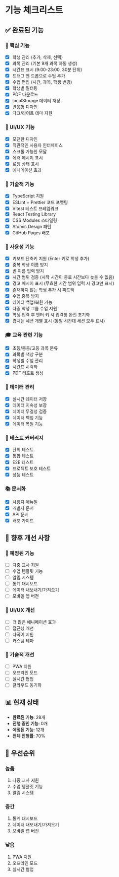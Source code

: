 # 기능 체크리스트

## ✅ 완료된 기능

### 🎯 핵심 기능

- [x] 학생 관리 (추가, 삭제, 선택)
- [x] 과목 관리 (기본 9개 과목 자동 생성)
- [x] 시간표 표시 (9:00-23:00, 30분 단위)
- [x] 드래그 앤 드롭으로 수업 추가
- [x] 수업 편집 (시간, 과목, 학생 변경)
- [x] 학생별 필터링
- [x] PDF 다운로드
- [x] localStorage 데이터 저장
- [x] 반응형 디자인
- [x] 다크/라이트 테마 지원

### 🎨 UI/UX 기능

- [x] 모던한 디자인
- [x] 직관적인 사용자 인터페이스
- [x] 스크롤 가능한 모달
- [x] 에러 메시지 표시
- [x] 로딩 상태 표시
- [x] 애니메이션 효과

### 🔧 기술적 기능

- [x] TypeScript 지원
- [x] ESLint + Prettier 코드 포맷팅
- [x] Vitest 테스트 프레임워크
- [x] React Testing Library
- [x] CSS Modules 스타일링
- [x] Atomic Design 패턴
- [x] GitHub Pages 배포

### 📱 사용성 기능

- [x] 키보드 단축키 지원 (Enter 키로 학생 추가)
- [x] 중복 학생 이름 방지
- [x] 빈 이름 입력 방지
- [x] 시간 범위 검증 (시작 시간이 종료 시간보다 늦을 수 없음)
- [x] 경고 메시지 표시 (무효한 시간 범위 입력 시 경고만 표시)
- [x] 존재하지 않는 학생 추가 시 피드백
- [x] 수업 중복 방지
- [x] 데이터 백업/복원 기능
- [x] 다중 학생 그룹 수업 지원
- [x] 학생 입력 후 엔터 키 시 입력창 완전 초기화
- [x] 겹치는 세션 개별 표시 (동일 시간대 세션 모두 표시)

### 🎓 교육 관련 기능

- [x] 초등/중등/고등 과목 분류
- [x] 과목별 색상 구분
- [x] 학생별 수업 관리
- [x] 시간표 시각화
- [x] PDF 리포트 생성

### 🔄 데이터 관리

- [x] 실시간 데이터 저장
- [x] 데이터 지속성 보장
- [x] 데이터 무결성 검증
- [x] 데이터 백업 기능
- [x] 데이터 복원 기능

### 🧪 테스트 커버리지

- [x] 단위 테스트
- [x] 통합 테스트
- [x] E2E 테스트
- [x] 프로젝트 보호 테스트
- [x] 성능 테스트

### 📚 문서화

- [x] 사용자 매뉴얼
- [x] 개발자 문서
- [x] API 문서
- [x] 배포 가이드

## 🚀 향후 개선 사항

### 🔮 예정된 기능

- [ ] 다중 교사 지원
- [ ] 수업 템플릿 기능
- [ ] 알림 시스템
- [ ] 통계 대시보드
- [ ] 데이터 내보내기/가져오기
- [ ] 모바일 앱 버전

### 🎨 UI/UX 개선

- [ ] 더 많은 애니메이션 효과
- [ ] 접근성 개선
- [ ] 다국어 지원
- [ ] 커스텀 테마

### 🔧 기술적 개선

- [ ] PWA 지원
- [ ] 오프라인 모드
- [ ] 실시간 협업
- [ ] 클라우드 동기화

## 📊 현재 상태

- **완료된 기능**: 28개
- **진행 중인 기능**: 0개
- **예정된 기능**: 12개
- **전체 진행률**: 70%

## 🎯 우선순위

### 높음

1. 다중 교사 지원
2. 수업 템플릿 기능
3. 알림 시스템

### 중간

1. 통계 대시보드
2. 데이터 내보내기/가져오기
3. 모바일 앱 버전

### 낮음

1. PWA 지원
2. 오프라인 모드
3. 실시간 협업
